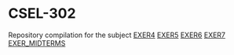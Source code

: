 # CSEL-302
Repository compilation for the subject 
<a href="2A_MOJER_EXER4.ipynb">EXER4</a>
<a href="2A_MOJER_EXER5.ipynb">EXER5</a>
<a href="2A_MOJER_EXER6.ipynb">EXER6</a>
<a href="2A_MOJER_EXER7.ipynb">EXER7</a>
<a href="2A_MOJER_MIDTERM.ipynb">EXER_MIDTERMS</a>
